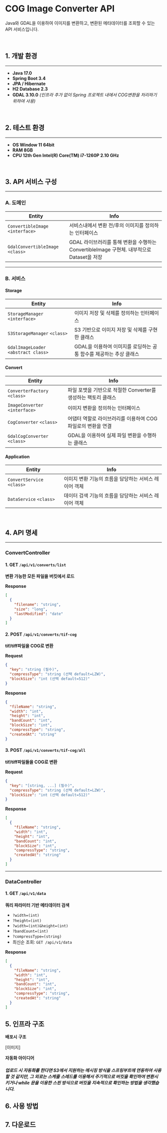 # COG Image Converter API

Java와 GDAL을 이용하여 이미지를 변환하고, 변환된 메타데이터를 조회할 수 있는 API 서비스입니다.

<br/>

## 1. 개발 환경
---
- **Java 17.0**  
- **Spring Boot 3.4**  
- **JPA / Hibernate**  
- **H2 Database 2.3**  
- **GDAL 3.10.0** *(인프라 추가 없이 Spring 프로젝트 내에서 COG변환을 처리하기 위하여 사용)*
<br/>

## 2. 테스트 환경
---
- **OS Window 11 64bit**
- **RAM 8GB**
- **CPU 12th Gen Intel(R) Core(TM) i7-1260P   2.10 GHz**

<br/>

## 3. API 서비스 구성
---

### A. 도메인

| Entity | Info |
|--------|------|
| `ConvertibleImage` `<interface>` | 서비스내에서 변환 전/후의 이미지를 정의하는 인터페이스 |
| `GdalConvertibleImage` `<class>` | GDAL 라이브러리를 통해 변환을 수행하는 ConvertibleImage 구현체. 내부적으로 Dataset을 저장 |

---

### B. 서비스

#### Storage

| Entity | Info |
|--------|------|
| `StorageManager` `<interface>` | 이미지 저장 및 삭제를 정의하는 인터페이스 |
| `S3StorageManager` `<class>` | S3 기반으로 이미지 저장 및 삭제를 구현한 클래스 |
| `GdalImageLoader` `<abstract class>` | GDAL을 이용하여 이미지를 로딩하는 공통 함수를 제공하는 추상 클래스 |

#### Convert

| Entity | Info |
|--------|------|
| `ConverterFactory` `<class>` | 파일 포맷을 기반으로 적절한 Converter를 생성하는 팩토리 클래스 |
| `ImageConverter` `<interface>` | 이미지 변환을 정의하는 인터페이스 |
| `CogConverter` `<class>` | 어댑터 역할로 라이브러리를 이용하여 COG 파일로의 변환을 연결 |
| `GdalCogConverter` `<class>` | GDAL을 이용하여 실제 파일 변환을 수행하는 클래스 |

#### Application

| Entity | Info |
|--------|------|
| `ConvertService` `<class>` | 이미지 변환 기능의 흐름을 담당하는 서비스 레이어 객체 |
| `DataService` `<class>` | 데이터 검색 기능의 흐름을 담당하는 서비스 레이어 객체 |

<br/>

## 4. API 명세
---
### ConvertController

#### 1. GET `/api/v1/converts/list` 
**변환 가능한 모든 파일을 버킷에서 로드**

**Response**
```json
[
  {
    "filename": "string",
    "size": "long",
    "lastModified": "date"
  }
]
```

#### 2. POST `/api/v1/converts/tif-cog` 
**tif/tiff파일을 COG로 변환**

**Request**
```json
{
  "key": "string (필수)",
  "compressType": "string (선택 default=LZW)",
  "blockSize": "int (선택 default=512)"
}
```

**Response**
```json
{
  "fileName": "string",
  "width": "int",
  "height": "int",
  "bandCount": "int",
  "blockSize": "int",
  "compressType": "string",
  "createdAt": "string"
}
```

#### 3. POST `/api/v1/converts/tif-cog/all` 
**tif/tiff파일들을 COG로 변환**

**Request**
```json
{
  "key": "[string, ...] (필수)",
  "compressType": "string (선택 default=LZW)",
  "blockSize": "int (선택 default=512)"
}
```

**Response**
```json
[
  {
    "fileName": "string",
    "width": "int",
    "height": "int",
    "bandCount": "int",
    "blockSize": "int",
    "compressType": "string",
    "createdAt": "string"
  }
]
```

---

### DataController

#### 1. GET `/api/v1/data`
**쿼리 파라미터 기반 메타데이터 검색**

- `?width=(int)`
- `?height=(int)`
- `?width=(int)&height=(int)`
- `?bandCount=(int)`
- `?compressType=(string)`
- 최신순 조회: `GET /api/v1/data`

**Response**
```json
[
  {
    "fileName": "string",
    "width": "int",
    "height": "int",
    "bandCount": "int",
    "blockSize": "int",
    "compressType": "string",
    "createdAt": "string"
  }
]
```
## 5. 인프라 구조

**배포시 구조**

[이미지]
		
**자동화 아이디어**

##### 업로드 시 자동화를 한다면 S3에서 지원하는 메시징 방식을 스프링부트에 연동하여 사용할 것 같지만, 그 외로는 스케줄 스레드를 이용해서 주기적으로 버킷을 확인하여 변환시키거나 while 문을 이용한 스핀 방식으로 버킷을 지속적으로 확인하는 방법을 생각했습니다.


## 6. 사용 방법



## 7. 다운로드
